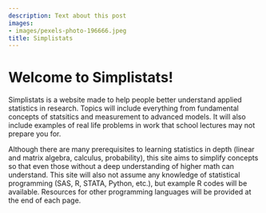 ```yaml
---
description: Text about this post
images:
- images/pexels-photo-196666.jpeg
title: Simplistats
---
```


# Welcome to Simplistats!

Simplistats is a website made to help people better understand applied statistics in research. Topics will include everything from fundamental concepts of statsitics and measurement to advanced models. It will also include examples of real life problems in work that school lectures may not prepare you for. 

Although there are many prerequisites to learning statistics in depth (linear and matrix algebra, calculus, probability), this site aims to simplify concepts so that even those without a deep understanding of higher math can understand. This site will also not assume any knowledge of statistical programming (SAS, R, STATA, Python, etc.), but example R codes will be available. Resources for other programming languages will be provided at the end of each page.


